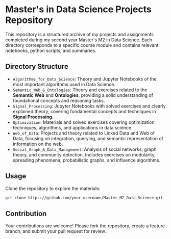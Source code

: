 # Master's in Data Science Projects Repository

This repository is a structured archive of my projects and assignments completed during my second year Master's M2 in Data Science. Each directory corresponds to a specific course module and contains relevant notebooks, python scripts, and summaries.

## Directory Structure

- `Algorithms_for_Data_Science`: Theory and Jupyter Notebooks of the most important algorithms used in Data Science.
- `Semantic_Web_&_Ontologies`: Theory and exercises related to the **Semantic Web** and **Ontologies**, providing a solid understanding of foundational concepts and reasoning tasks.
- `Signal_Processing`: Jupyter Notebooks with solved exercises and clearly explained theory, covering fundamental concepts and techniques in **Signal Processing**.
- `Optimization`: Materials and solved exercises covering optimization techniques, algorithms, and applications in data science.
- `Web_of_Data`: Projects and theory related to Linked Data and Web of Data, focusing on integration, querying, and semantic representation of information on the web.
- `Social_Graph_&_Data_Management`: Analysis of social networks, graph theory, and community detection. Includes exercises on modularity, spreading phenomena, probabilistic graphs, and influence algorithms.

## Usage

Clone the repository to explore the materials:

```bash
git clone https://github.com/your-username/Master_M2_Data_Science.git
```

## Contribution

Your contributions are welcome! Please fork the repository, create a feature branch, and submit your pull request for review.
